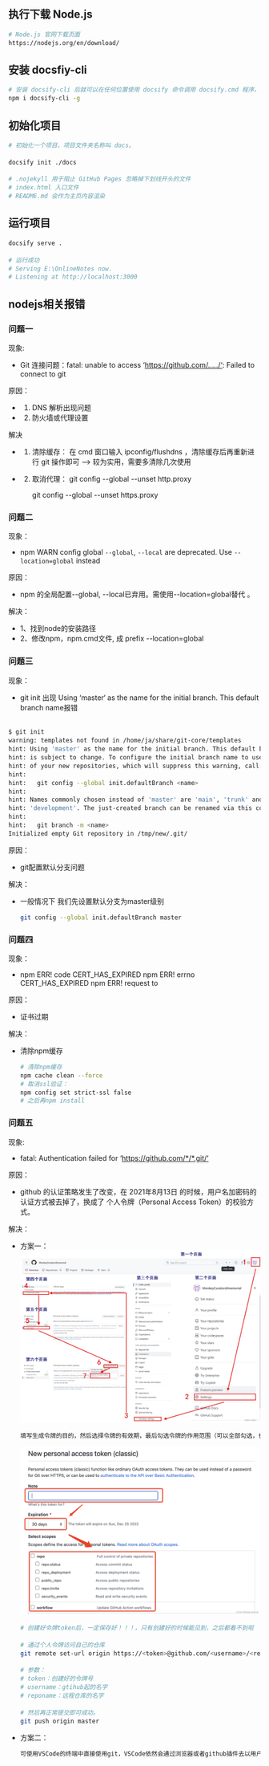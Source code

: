 ## 执行下载 Node.js

```sh
# Node.js 官网下载页面
https://nodejs.org/en/download/
```

## 安装 docsfiy-cli

```sh
# 安装 docsify-cli 后就可以在任何位置使用 docsify 命令调用 docsify.cmd 程序，然后会执行这个路径的 docsify 文件
npm i docsify-cli -g
```

## 初始化项目

```sh
# 初始化一个项目，项目文件夹名称叫 docs。

docsify init ./docs

# .nojekyll 用于阻止 GitHub Pages 忽略掉下划线开头的文件
# index.html 入口文件
# README.md 会作为主页内容渲染
```

## 运行项目

```sh
docsify serve .

# 运行成功
# Serving E:\OnlineNotes now.
# Listening at http://localhost:3000
```


## nodejs相关报错


### 问题一

现象:
* Git 连接问题：fatal: unable to access ‘https://github.com/...../‘: Failed to connect to git

原因：
* 1. DNS 解析出现问题

* 2. 防火墙或代理设置

解决
* 1. 清除缓存：
        在 cmd 窗口输入 ipconfig/flushdns ，清除缓存后再重新进行 git 操作即可   --> 较为实用，需要多清除几次使用

* 2. 取消代理：
        git config --global --unset http.proxy
        
        git config --global --unset https.proxy



### 问题二
现象：
* npm WARN config global `--global`, `--local` are deprecated. Use `--location=global` instead

原因：
* npm 的全局配置--global, --local已弃用。需使用--location=global替代 。

解决：
 *  1、找到node的安装路径
 *  2、修改npm，npm.cmd文件, 成 prefix --location=global



### 问题三

现象：
* git init 出现 Using ‘master‘ as the name for the initial branch. This default branch name报错

```sh

$ git init
warning: templates not found in /home/ja/share/git-core/templates
hint: Using 'master' as the name for the initial branch. This default branch name
hint: is subject to change. To configure the initial branch name to use in all
hint: of your new repositories, which will suppress this warning, call:
hint:
hint:   git config --global init.defaultBranch <name>
hint:
hint: Names commonly chosen instead of 'master' are 'main', 'trunk' and
hint: 'development'. The just-created branch can be renamed via this command:
hint:
hint:   git branch -m <name>
Initialized empty Git repository in /tmp/new/.git/

```

原因：
* git配置默认分支问题

解决：
* 一般情况下 我们先设置默认分支为master级别 

    ```sh
    git config --global init.defaultBranch master
    ```


### 问题四

现象：
* npm ERR! code CERT_HAS_EXPIRED npm ERR! errno CERT_HAS_EXPIRED npm ERR! request to

原因：
* 证书过期

解决：
 * 清除npm缓存

    ```sh
    # 清除npm缓存
    npm cache clean --force
    # 取消ssl验证：
    npm config set strict-ssl false
    # 之后再npm install 
    ```


### 问题五

现象:
* fatal: Authentication failed for ‘https://github.com/*/*.git/‘

原因：
* github 的认证策略发生了改变，在 2021年8月13日 的时候，用户名加密码的认证方式被去掉了，换成了 个人令牌（Personal Access Token）的校验方式。

解决：
* 方案一： 
    ![流程一](./Image/nodejs_1.jpg)

    ```sh
    填写生成令牌的目的，然后选择令牌的有效期，最后勾选令牌的作用范围（可以全部勾选，也可按需勾选）
    ```
    
    ![流程二](./Image/nodejs_2.jpg)

    ```sh
    # 创建好令牌token后，一定保存好！！！，只有创建好的时候能见到，之后都看不到啦

    # 通过个人令牌访问自己的仓库
    git remote set-url origin https://<token>@github.com/<username>/<reponame>.git
    
    # 参数：
    # token：创建好的令牌号
    # username：gtihub起的名字
    # reponame：远程仓库的名字

    # 然后再正常提交即可成功。
    git push origin master
    ```

* 方案二： 
    ```sh
    可使用VSCode的终端中直接使用git，VSCode依然会通过浏览器或者github插件去以用户和密码的方式验证
    ```